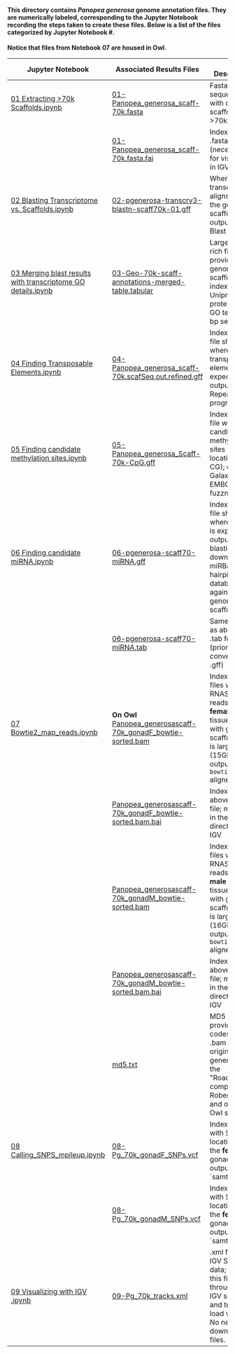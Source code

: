 #### This directory contains _Panopea generosa_ genome annotation files. They are numerically labeled, corresponding to the Jupyter Notebook recording the steps taken to create these files.  Below is a list of the files categorized by Jupyter Notebook #.
**Notice that files from Notebook 07 are housed in Owl.**


| Jupyter Notebook                                                                                                                                                                                                                                     | Associated Results Files                                                                                                                                                                                       | File Description                                                                                                                                      |
|------------------------------------------------------------------------------------------------------------------------------------------------------------------------------------------------------------------------------------------------------|----------------------------------------------------------------------------------------------------------------------------------------------------------------------------------------------------------------|-------------------------------------------------------------------------------------------------------------------------------------------------------|
| [01 Extracting >70k Scaffolds.ipynb](https://github.com/laurahspencer/546-Bioinformatics/blob/master/2016-10_Geo-Ann-Project/Jupyter-Notebooks/01%20Extracting%20%3E70k%20Scaffolds.ipynb)                                                           | [01-Panopea_generosa_scaff-70k.fasta](https://github.com/laurahspencer/546-Bioinformatics/blob/master/2016-10_Geo-Ann-Project/results/01-Panopea_generosa_scaff-70k.fasta)                                     | Fasta sequence file with only scaffolds >70k bp                                                                                                       |
|                                                                                                                                                                                                                                                      | [01-Panopea_generosa_scaff-70k.fasta.fai](https://github.com/laurahspencer/546-Bioinformatics/blob/master/2016-10_Geo-Ann-Project/results/01-Panopea_generosa_scaff-70k.fasta.fai)                             | Index file for .fasta file (necessary for visualizing in IGV)                                                                                         |
| [02 Blasting Transcriptome vs. Scaffolds.ipynb](https://github.com/laurahspencer/546-Bioinformatics/blob/master/2016-10_Geo-Ann-Project/Jupyter-Notebooks/02%20Blasting%20Transcriptome%20vs.%20Scaffolds.ipynb)                                     | [02-pgenerosa-transcrv3-blastn-scaff70k-01.gff](https://github.com/laurahspencer/546-Bioinformatics/blob/master/2016-10_Geo-Ann-Project/results/02-pgenerosa-transcrv3-blastn-scaff70k-01.gff)                 | Where gonad transcriptome aligns with the genome scaffolds; output from Blast program                                                                 |
| [03 Merging blast results with transcriptome GO details.ipynb](https://github.com/laurahspencer/546-Bioinformatics/blob/master/2016-10_Geo-Ann-Project/Jupyter-Notebooks/03%20Merging%20blast%20results%20with%20transcriptome%20GO%20details.ipynb) | [03-Geo-70k-scaff-annotations-merged-table.tabular](https://github.com/laurahspencer/546-Bioinformatics/blob/master/2016-10_Geo-Ann-Project/results/03-Geo-70k-scaff-annotations-merged-table.tabular)         | Large, data-rich file that provides genome & scaffold indexing, Uniprot protein data, GO terms, & bp sequences                                        |
| [04 Finding Transposable Elements.ipynb](https://github.com/laurahspencer/546-Bioinformatics/blob/master/2016-10_Geo-Ann-Project/Jupyter-Notebooks/04%20Finding%20Transposable%20Elements.ipynb)                                                     | [04-Panopea_generosa_scaff-70k.scafSeq.out.refined.gff](https://github.com/laurahspencer/546-Bioinformatics/blob/master/2016-10_Geo-Ann-Project/results/04-Panopea_generosa_scaff-70k.scafSeq.out.refined.gff) | Indexed .gff file showing where transposable elements are expected; output from RepeatMasker program.                                                 |
| [05 Finding candidate methylation sites.ipynb](https://github.com/laurahspencer/546-Bioinformatics/blob/master/2016-10_Geo-Ann-Project/Jupyter-Notebooks/05%20Finding%20candidate%20methylation%20sites.ipynb)                                       | [05-Panopea_generosa_Scaff-70k-CpG.gff](https://github.com/laurahspencer/546-Bioinformatics/blob/master/2016-10_Geo-Ann-Project/results/05-Panopea_generosa_Scaff-70k-CpG.gff)                                 | Indexed .gff file with candidate methylation sites (simply, locations of CG); output of Galaxy's EMBOSS fuzznuc tool.                                 |
| [06 Finding candidate miRNA.ipynb](https://github.com/laurahspencer/546-Bioinformatics/blob/master/2016-10_Geo-Ann-Project/Jupyter-Notebooks/06%20Finding%20candidate%20miRNA.ipynb)                                                                 | [06-pgenerosa-scaff70-miRNA.gff](https://github.com/laurahspencer/546-Bioinformatics/blob/master/2016-10_Geo-Ann-Project/results/06-pgenerosa-scaff70-miRNA.gff)                                               | Indexed .gff file showing where miRNA is expected; output from blasting the downloadable miRBase hairpin database against genome scaffolds.           |
|                                                                                                                                                                                                                                                      | [06-pgenerosa-scaff70-miRNA.tab](https://github.com/laurahspencer/546-Bioinformatics/blob/master/2016-10_Geo-Ann-Project/results/06-pgenerosa-scaff70-miRNA.tab)                                               | Same content as above, but .tab format (prior to converting to .gff)                                                                                  |
| [07 Bowtie2_map_reads.ipynb](https://github.com/laurahspencer/546-Bioinformatics/blob/master/2016-10_Geo-Ann-Project/Jupyter-Notebooks/07%20Bowtie2_map_reads.ipynb)                                                                                 | **On Owl** [Panopea_generosascaff-70k_gonadF_bowtie-sorted.bam](http://owl.fish.washington.edu/generosa/GeoAnn/)                                                                                               |  Indexed .bam files where RNASeq reads from **female** gonad tissue align with genome scaffolds. File is large (15GB); output  from `bowtie2` aligner |
|                                                                                                                                                                                                                                                      | [Panopea_generosascaff-70k_gonadF_bowtie-sorted.bam.bai](http://owl.fish.washington.edu/generosa/GeoAnn/)                                                                                                      | Index file for above .bam file; must be in the same directory for IGV                                                                                 |
|                                                                                                                                                                                                                                                      | [Panopea_generosascaff-70k_gonadM_bowtie-sorted.bam](http://owl.fish.washington.edu/generosa/GeoAnn/)                                                                                                          | Indexed .bam files where RNASeq reads from **male** gonad tissue align with genome scaffolds. File is large (16GB); output,from `bowtie2` aligner     |
|                                                                                                                                                                                                                                                      | [Panopea_generosascaff-70k_gonadM_bowtie-sorted.bam.bai](http://owl.fish.washington.edu/generosa/GeoAnn/)                                                                                                      | Index file for above .bam file; must be in the same directory for IGV                                                                                 |
|                                                                                                                                                                                                                                                      | [md5.txt](http://owl.fish.washington.edu/generosa/GeoAnn/)                                                                                                                                                     | MD5 file provides md5 codes for .bam files originally generated on the "Roadrunner" computer in Roberts lab, and on the Owl server.                   |
| [08 Calling_SNPS_mpileup.ipynb](https://github.com/laurahspencer/546-Bioinformatics/blob/master/2016-10_Geo-Ann-Project/Jupyter-Notebooks/08%20Calling_SNPS_mpileup.ipynb)                                                                           | [08-Pg_70k_gonadF_SNPs.vcf](https://github.com/laurahspencer/546-Bioinformatics/blob/master/2016-10_Geo-Ann-Project/results/08-Pg_70k_gonadF_SNPs.vcf)                                                         | Indexed files with SNP locations in the **female** gonads; output from `samtools | bcftools`                                                          |
|                                                                                                                                                                                                                                                      | [08-Pg_70k_gonadM_SNPs.vcf](https://github.com/laurahspencer/546-Bioinformatics/blob/master/2016-10_Geo-Ann-Project/results/08-Pg_70k_gonadM_SNPs.vcf)                                                         | Indexed files with SNP locations in the **female** gonads; output from `samtools | bcftools`                                                          |
| [09 Visualizing with IGV .ipynb](https://github.com/laurahspencer/546-Bioinformatics/blob/master/2016-10_Geo-Ann-Project/Jupyter-Notebooks/09%20Visualizing%20with%20IGV%20.ipynb)                                                                   | [09-Pg_70k_tracks.xml](https://github.com/laurahspencer/546-Bioinformatics/blob/master/2016-10_Geo-Ann-Project/results/09-Pg_70k_tracks.xml)                                                                   | .xml file with IGV Session data; open this file through the IGV software, and tracks will load via URLs. No need to download files.                   |
